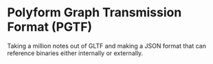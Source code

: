 # Polyform Graph Transmission Format (PGTF)

Taking a million notes out of GLTF and making a JSON format that can reference binaries either internally or externally.
